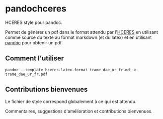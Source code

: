 # pandochceres

HCERES style pour pandoc.

Permet de générer un pdf dans le format attendu par l'[HCERES](http://www.hceres.fr)
en utilisant comme source du texte au format markdown (et du latex)
et en utilisant [pandoc](http://pandoc.org) pour obtenir un pdf.

## Comment l'utiliser

`pandoc --template hceres.latex.format trame_dae_ur_fr.md -o trame_dae_ur_fr.pdf`

## Contributions bienvenues

Le fichier de style correspond globalement à ce qui est attendu.

Commentaires, suggestions d'amélioration et contributions bienvenues.
